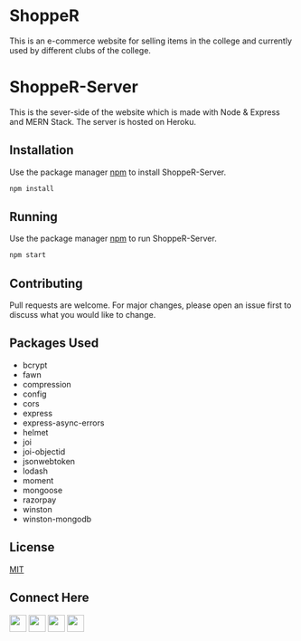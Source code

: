 # ShoppeR

This is an e-commerce website for selling items in the college and currently used by different clubs of the college.


# ShoppeR-Server

This is the sever-side of the website which is made with Node & Express and MERN Stack. The server is hosted on Heroku.

## Installation

Use the package manager [npm](https://www.npmjs.com/) to install ShoppeR-Server.

```bash
npm install
```
## Running

Use the package manager [npm](https://www.npmjs.com/) to run ShoppeR-Server.

```bash
npm start
```


## Contributing
Pull requests are welcome. For major changes, please open an issue first to discuss what you would like to change.


## Packages Used

* bcrypt
* fawn
* compression
* config
* cors
* express
* express-async-errors
* helmet
* joi
* joi-objectid
* jsonwebtoken
* lodash
* moment
* mongoose
* razorpay
* winston
* winston-mongodb


## License
[MIT](https://choosealicense.com/licenses/mit/)

## Connect Here

[<img src="https://logo.letskhabar.com/img?tool=linkedin&acol=gold" width="30px">](https://www.linkedin.com/in/sanskarseth/)
[<img src="https://logo.letskhabar.com/img?tool=twitter&acol=gold" width="30px">](https://twitter.com/__sanSkar__)
[<img src="https://logo.letskhabar.com/img?tool=mail&acol=gold" width="30px">](mailto:sanskar.iiitr@gmail.com)
[<img src="https://logo.letskhabar.com/img?tool=globe&acol=gold" width="30px">](https://sanskarseth.me)
